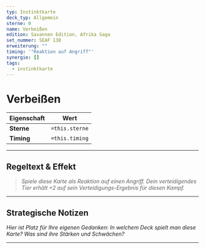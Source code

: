 ```yaml
---
typ: Instinktkarte
deck_typ: Allgemein
sterne: 0
name: Verbeißen
edition: Savannen Edition, Afrika Saga
set_nummer: SEAF 138
erweiterung: ""
timing: '"Reaktion auf Angriff"'
synergie: []
tags:
  - instinktkarte
---
```


# Verbeißen

| Eigenschaft | Wert |
|---|---|
| **Sterne** | `=this.sterne` |
| **Timing** | `=this.timing` |

---
## Regeltext & Effekt

> *Spiele diese Karte als Reaktion auf einen Angriff. Dein verteidigendes Tier erhält +2 auf sein Verteidigungs-Ergebnis für diesen Kampf.*

---
## Strategische Notizen

*Hier ist Platz für Ihre eigenen Gedanken: In welchem Deck spielt man diese Karte? Was sind ihre Stärken und Schwächen?*

---

